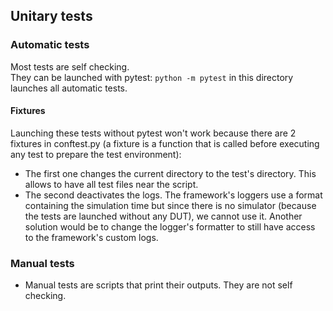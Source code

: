 

## Unitary tests

### Automatic tests
Most tests are self checking.  
They can be launched with pytest: `python -m pytest` in this directory launches all automatic tests.  

#### Fixtures
Launching these tests without pytest won't work because there are 2 fixtures in conftest.py (a fixture is a function
that is called before executing any test to prepare the test environment):
- The first one changes the current directory to the test's directory.
This allows to have all test files near the script.
- The second deactivates the logs.
The framework's loggers use a format containing the simulation time but since there is no simulator (because the tests
are launched without any DUT), we cannot use it.
Another solution would be to change the logger's formatter to still have access to the framework's custom logs.

### Manual tests
- Manual tests are scripts that print their outputs.
They are not self checking.

